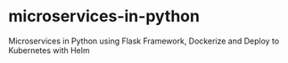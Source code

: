 # microservices-in-python
Microservices in Python using Flask Framework, Dockerize and Deploy to Kubernetes with Helm
